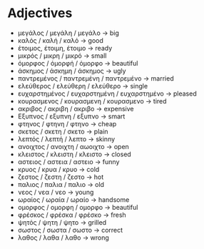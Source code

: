# Adjectives

- μεγάλος / μεγάλη / μεγάλο -> big
- καλός / καλή / καλό -> good
- έτοιμος, έτοιμη, έτοιμο -> ready
- μικρός / μικρη / μικρό -> small
- όμορφος / όμορφή / όμορφο -> beautiful
- άσκημος / άσκημη / άσκημος -> ugly
- παντρεμένος / παντρεμένη / παντρεμένο -> married
- ελεύθερος / ελεύθερη / ελεύθερο -> single
- ευχαρστημένος / ευχαρστημένη / ευχαρστημένο -> pleased
- κουρασμενος / κουρασμενη / κουρασμενο -> tired
- ακριβος / ακριβη / ακριβο -> expensive
- Εξυπνος / εξυπνη / εξυπνο -> smart
- φτηνος / φτηνη / φτηνο -> cheap
- σκετος / σκετη / σκετο -> plain
- λεπτός / λεπτή / λεπτο -> skinny
- ανοιχτος / ανοιχτη / αωοιχτο -> open
- κλειστος / κλειστη / κλειστο -> closed
- αστειος / αστεια / αστειο -> funny
- κρυος / κρυα / κρυο -> cold
- ζεστος / ζεστη / ζεστο -> hot
- παλιος / παλια / παλιο -> old
- νεος / νεα / νεο -> young
- ωραίος / ωραία / ωραίο -> handsome
- ομορφος / ομορφη / ομορφο -> beautiful
- φρέσκος / φρέσκα / φρέσκο -> fresh
- ψητός / ψητη / ψητο -> grilled
- σωστος / σωστα / σωστο -> correct
- λαθος / λαθα / λαθο -> wrong
